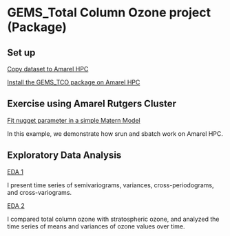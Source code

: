 # GEMS_Total Column Ozone project (Package)

## Set up

[Copy dataset to Amarel HPC](copy_gemsdata_to_amarel)

[Install the GEMS_TCO package on Amarel HPC](install_mypackage_in_amarel)

## Exercise using Amarel Rutgers Cluster

[Fit nugget parameter in a simple Matern Model](fit_nugget)

In this example, we demonstrate how srun and sbatch work on Amarel HPC. 



## Exploratory Data Analysis
[EDA 1](GEMS_TCO_EDA/timeseries_statistics.ipynb)

I present time series of semivariograms, variances, cross-periodograms, and cross-variograms.

[EDA 2](GEMS_TCO_EDA/TCO_VS_Staratoshere.ipynb)

I compared total column ozone with stratospheric ozone, and analyzed the time series of means and variances of ozone values over time.
